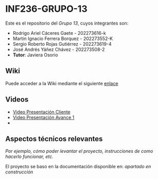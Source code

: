 # INF236-GRUPO-13

Este es el repositorio del *Grupo 13*, cuyos integrantes son:
* Rodrigo Ariel Cáceres Gaete - 202273616-k
* Martin Ignacio Ferrera Borquez - 202273552-K
* Sergio Roberto Rojas Gutiérrez - 202273619-4
* José Andrés Yáñez Chávez - 202273508-2
* **Tutor**: Javiera Osorio

## Wiki
Puede acceder a la Wiki mediante el siguiente [enlace](https://github.com/Mochytk/INF236-GRUPO-13/wiki)

## Videos
* [Video Presentación Cliente]()
* [Video Presentación Avance 1]()
* []()

## Aspectos técnicos relevantes
*Por ejemplo, cómo poder levantar el proyecto, instrucciones de como hacerlo funcionar, etc.*

El proyecto se baso en la documentación disponible en:
*apartado en construcción*

